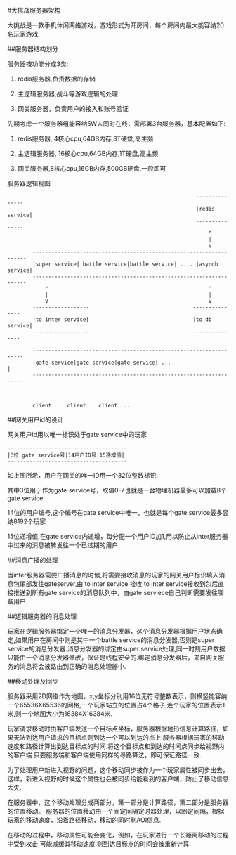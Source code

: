 #大挑战服务器架构

大挑战是一款手机休闲网络游戏，游戏形式为开房间，每个房间内最大能容纳20名玩家游戏.

##服务器结构划分

服务器按功能分成3类:


1. redis服务器,负责数据的存储

2. 主逻辑服务器,战斗等游戏逻辑的处理

3. 网关服务器，负责用户的接入和账号验证


先期考虑一个服务器组能容纳5W人同时在线，需部署3台服务器，基本配置如下:

1. redis服务器, 4核心cpu,64GB内存,3T硬盘,高主频

2. 主逻辑服务器, 16核心cpu,64GB内存,1T硬盘,高主频

3. 网关服务器,8核心cpu,16GB内存,500GB硬盘,一般即可
 


服务器逻辑视图

												                --------------- 
																|redis service|
																---------------				
																	^
																	|
																	V						
			--------------------------------------------------------------------					
			|super service| battle service|battle service| .... |asyndb service|
			--------------------------------------------------------------------
				^                                                   ^
				|                                                   | 
				V			                                        V 
			------------------			                       ---------------
			|to inter service|                                 |to db service|    
			------------------                                 ---------------
					
			-------------------------------------------------------------------
			|gate service|gate service|gate service| ...                      |
			-------------------------------------------------------------------



			client     client    client ... 




##网关用户id的设计

网关用户id用以唯一标识处于gate service中的玩家
	
	--------------------------------------
	|3位 gate service号|14用户ID号|15递增值|
	--------------------------------------

如上图所示，用户在网关的唯一ID用一个32位整数标识:	

其中3位用于作为gate service号，取值0-7也就是一台物理机器最多可以加载8个gate service.

14位的用户编号,这个编号在gate service中唯一，也就是每个gate service最多容纳8192个玩家

15位递增值,在gate service内递增，每分配一个用户ID加1,用以防止从inter服务器中过来的消息被转发往一个已过期的用户.


##消息广播的处理

当inter服务器需要广播消息的时候,将需要接收消息的玩家的网关用户标识填入消息包尾部发往gateserver,由 to inter service
接收,to inter service接收到包后直接推送到所有gate service的消息队列中，由gate serviece自己判断需要发往哪些用户.


##逻辑服务器的消息处理

玩家在逻辑服务器绑定一个唯一的消息分发器，这个消息分发器根据用户状态确定,如果用户在房间中则是其中一个battle service的消息分发器,否则是super service的消息分发器.消息分发器的绑定由super service处理,同一时刻用户数据只能由一个消息分发器修改，保证是线程安全的.绑定消息分发器后，来自网关服务的消息将会被路由到正确的消息处理器中.


##移动处理及同步

服务器采用2D网络作为地图，x,y坐标分别用16位无符号整数表示，则横竖能容纳一个65536X65536的网格,一个玩家站立的位置占4个格子,连个玩家的位置表示1米,则一个地图大小为16384X16384米.

玩家请求移动时由客户端发送一个目标点坐标，服务器根据地形信息计算路径，如果无法到达用户请求的目标点则到达一个可以到达的点上.服务器根据玩家的移动速度和路径计算出到达目标点的时间.将这个目标点和到达的时间点同步给视野内的客户端.只要服务端和客户端使用同样的寻路算法，即可保证路径一致.

为了处理用户新进入视野的问题，这个移动同步被作为一个玩家属性被同步出去，这样，新进入视野的时候这个属性也会被同步给能看到的客户端，防止了移动信息丢失.

在服务器中，这个移动处理分成两部分，第一部分是计算路径，第二部分是服务器的位置移动。
服务器的位置移动由一个固定间隔定时器处理，以固定间隔，根据玩家的移动速度，沿着路径移动，移动的同时刷AOI信息.

在移动的过程中，移动属性可能会变化，例如，在玩家进行一个长距离移动的过程中受到攻击,可能减缓其移动速度.则到达目标点的时间会被重新计算.

